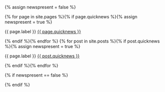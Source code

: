 {% assign newspresent = false %}

<div id="quicknews" class="alert alert-info">
{% for page in site.pages %}{% if page.quicknews %}{% assign newspresent = true %}
    <p>
    <span class="label label-{% if page.labelstyle %}{{ page.labelstyle }}{% else %}primary{% endif %}">{{ page.label }}</span>
    <a class="quicknew text-primary" href="{{ page.permalink }}">{{ page.quicknews }}</a>
    </p>
{% endif %}{% endfor %}
{% for post in site.posts %}{% if post.quicknews %}{% assign newspresent = true %}
    <p>
    <span class="label label-{% if page.labelstyle %}{{ page.labelstyle }}{% else %}primary{% endif %}">{{ page.label }}</span>
    <a class="quicknew text-primary" href="{{ post.url }}">{{ post.quicknews }}</a>
    </p>
{% endif %}{% endfor %}
</div>

{% if newspresent == false %}
<script type="text/javascript">
    $('#quicknews').hide();
</script>
{% endif %}
